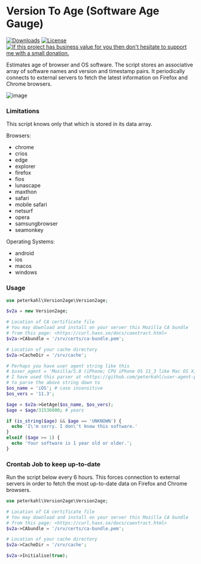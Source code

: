 # Version To Age (Software Age Gauge)

[![Downloads](https://img.shields.io/packagist/dt/peterkahl/version-to-age.svg)](https://packagist.org/packages/peterkahl/version-to-age)
[![License](http://img.shields.io/:license-apache-blue.svg)](http://www.apache.org/licenses/LICENSE-2.0.html)
[![If this project has business value for you then don't hesitate to support me with a small donation.](https://img.shields.io/badge/Donations-via%20Paypal-blue.svg)](https://www.paypal.me/PeterK93)

Estimates age of browser and OS software. The script stores an associative array of software names and version and timestamp pairs. It periodically connects to external servers to fetch the latest information on Firefox and Chrome browsers.

![image](https://github.com/peterkahl/version-to-age/blob/master/screen-shot.png "Screenshot of user agent and age of software.")

### Limitations

This script knows only that which is stored in its data array.

Browsers:
* chrome
* crios
* edge
* explorer
* firefox
* fios
* lunascape
* maxthon
* safari
* mobile safari
* netsurf
* opera
* samsungbrowser
* seamonkey

Operating Systems:
* android
* ios
* macos
* windows

### Usage
```php
use peterkahl\Version2age\Version2age;

$v2a = new Version2age;

# Location of CA certificate file
# You may download and install on your server this Mozilla CA bundle
# from this page: <https://curl.haxx.se/docs/caextract.html>
$v2a->CAbundle = '/srv/certs/ca-bundle.pem';

# Location of your cache directory
$v2a->CacheDir = '/srv/cache';

# Perhaps you have user agent string like this
# $user_agent = 'Mozilla/5.0 (iPhone; CPU iPhone OS 11_3 like Mac OS X) AppleWebKit/604.1.34 (KHTML, like Gecko) CriOS/65.0.3325.152 Mobile/15E5216a Safari/604.1';
# I have used this parser at <https://github.com/peterkahl/user-agent-parser>
# to parse the above string down to
$os_name = 'iOS'; # case insensitive
$os_vers = '11.3';

$age = $v2a->GetAge($os_name, $os_vers);
$age = $age/31536000; # years

if (is_string($age) && $age == 'UNKNOWN') {
  echo 'I\'m sorry. I don\'t know this software.'
}
elseif ($age >= 1) {
  echo 'Your software is 1 year old or older.';
}

```

### Crontab Job to keep up-to-date
Run the script below every 6 hours. This forces connection to external servers in order to fetch the most up-to-date data on Firefox and Chrome browsers.
```php
use peterkahl\Version2age\Version2age;

# Location of CA certificate file
# You may download and install on your server this Mozilla CA bundle
# from this page: <https://curl.haxx.se/docs/caextract.html>
$v2a->CAbundle = '/srv/certs/ca-bundle.pem';

# Location of your cache directory
$v2a->CacheDir = '/srv/cache';

$v2a->Initialise(true);

```
